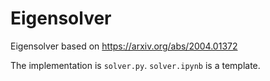 # Eigensolver

Eigensolver based on <https://arxiv.org/abs/2004.01372>

The implementation is `solver.py`. `solver.ipynb` is a template.
